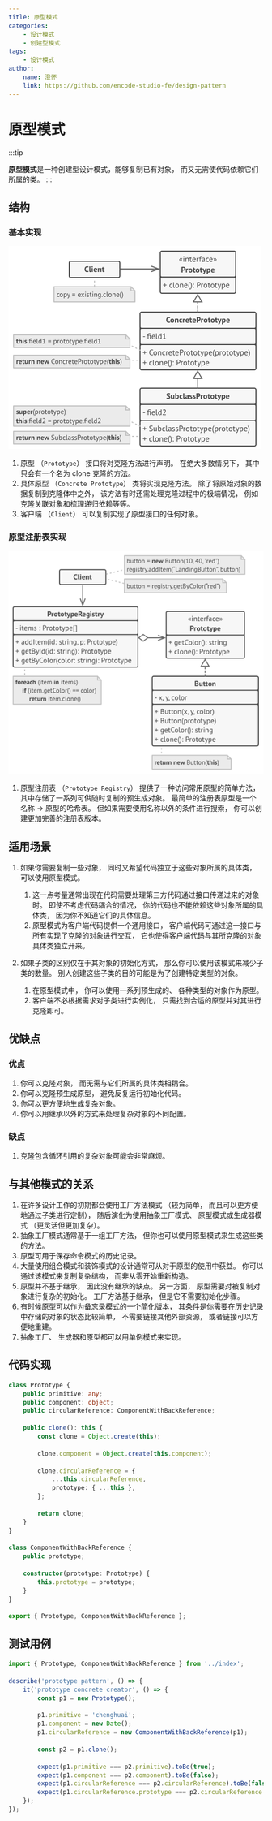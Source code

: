 ```yaml
---
title: 原型模式
categories:
    - 设计模式
    - 创建型模式
tags:
    - 设计模式
author:
    name: 澄怀
    link: https://github.com/encode-studio-fe/design-pattern
---
```


# 原型模式

:::tip

**原型模式**是一种创建型设计模式，能够复制已有对象， 而又无需使代码依赖它们所属的类。
:::

## 结构

### 基本实现

![prototype_structure_basic](./prototype_structure_basic.png)

1. 原型 （`Prototype`） 接口将对克隆方法进行声明。 在绝大多数情况下， 其中只会有一个名为 clone 克隆的方法。
2. 具体原型 （`Concrete Prototype`） 类将实现克隆方法。 除了将原始对象的数据复制到克隆体中之外， 该方法有时还需处理克隆过程中的极端情况， 例如克隆关联对象和梳理递归依赖等等。
3. 客户端 （`Client`） 可以复制实现了原型接口的任何对象。

### 原型注册表实现

![prototype_structure_registry](./prototype_structure_registry.png)

1. 原型注册表 （`Prototype Registry`） 提供了一种访问常用原型的简单方法， 其中存储了一系列可供随时复制的预生成对象。 最简单的注册表原型是一个 名称 → 原型的哈希表。 但如果需要使用名称以外的条件进行搜索， 你可以创建更加完善的注册表版本。

## 适用场景

1. 如果你需要复制一些对象， 同时又希望代码独立于这些对象所属的具体类， 可以使用原型模式。

    1. 这一点考量通常出现在代码需要处理第三方代码通过接口传递过来的对象时。 即使不考虑代码耦合的情况， 你的代码也不能依赖这些对象所属的具体类， 因为你不知道它们的具体信息。
    2. 原型模式为客户端代码提供一个通用接口， 客户端代码可通过这一接口与所有实现了克隆的对象进行交互， 它也使得客户端代码与其所克隆的对象具体类独立开来。

2. 如果子类的区别仅在于其对象的初始化方式， 那么你可以使用该模式来减少子类的数量。 别人创建这些子类的目的可能是为了创建特定类型的对象。

    1. 在原型模式中， 你可以使用一系列预生成的、 各种类型的对象作为原型。
    2. 客户端不必根据需求对子类进行实例化， 只需找到合适的原型并对其进行克隆即可。

## 优缺点

### 优点

1. 你可以克隆对象， 而无需与它们所属的具体类相耦合。
2. 你可以克隆预生成原型， 避免反复运行初始化代码。
3. 你可以更方便地生成复杂对象。
4. 你可以用继承以外的方式来处理复杂对象的不同配置。

### 缺点

1. 克隆包含循环引用的复杂对象可能会非常麻烦。

## 与其他模式的关系

1. 在许多设计工作的初期都会使用工厂方法模式 （较为简单， 而且可以更方便地通过子类进行定制）， 随后演化为使用抽象工厂模式、 原型模式或生成器模式 （更灵活但更加复杂）。
2. 抽象工厂模式通常基于一组工厂方法， 但你也可以使用原型模式来生成这些类的方法。
3. 原型可用于保存命令模式的历史记录。
4. 大量使用组合模式和装饰模式的设计通常可从对于原型的使用中获益。 你可以通过该模式来复制复杂结构， 而非从零开始重新构造。
5. 原型并不基于继承， 因此没有继承的缺点。 另一方面， 原型需要对被复制对象进行复杂的初始化。 工厂方法基于继承， 但是它不需要初始化步骤。
6. 有时候原型可以作为备忘录模式的一个简化版本， 其条件是你需要在历史记录中存储的对象的状态比较简单， 不需要链接其他外部资源， 或者链接可以方便地重建。
7. 抽象工厂、 生成器和原型都可以用单例模式来实现。

## 代码实现

```typescript
class Prototype {
	public primitive: any;
	public component: object;
	public circularReference: ComponentWithBackReference;

	public clone(): this {
		const clone = Object.create(this);

		clone.component = Object.create(this.component);

		clone.circularReference = {
			...this.circularReference,
			prototype: { ...this },
		};

		return clone;
	}
}

class ComponentWithBackReference {
	public prototype;

	constructor(prototype: Prototype) {
		this.prototype = prototype;
	}
}

export { Prototype, ComponentWithBackReference };
```

## 测试用例

```typescript
import { Prototype, ComponentWithBackReference } from '../index';

describe('prototype pattern', () => {
	it('prototype concrete creator', () => {
		const p1 = new Prototype();

		p1.primitive = 'chenghuai';
		p1.component = new Date();
		p1.circularReference = new ComponentWithBackReference(p1);

		const p2 = p1.clone();

		expect(p1.primitive === p2.primitive).toBe(true);
		expect(p1.component === p2.component).toBe(false);
		expect(p1.circularReference === p2.circularReference).toBe(false);
		expect(p1.circularReference.prototype === p2.circularReference.prototype).toBe(false);
	});
});
```

